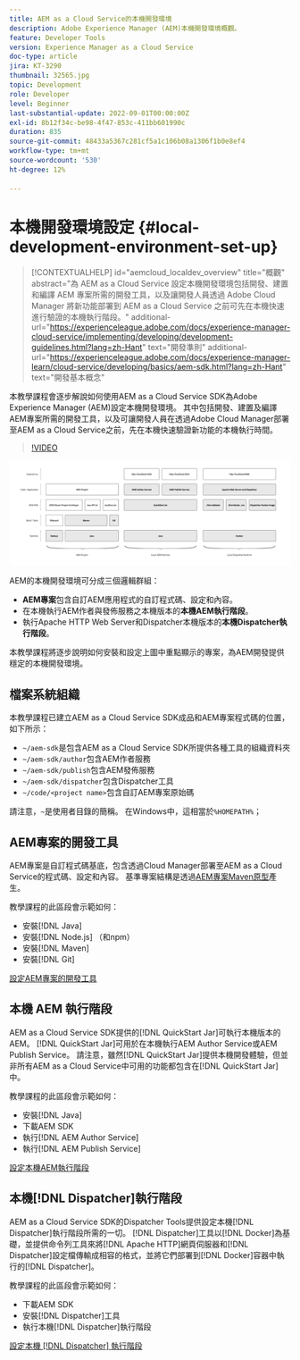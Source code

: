 ```yaml
---
title: AEM as a Cloud Service的本機開發環境
description: Adobe Experience Manager (AEM)本機開發環境概觀。
feature: Developer Tools
version: Experience Manager as a Cloud Service
doc-type: article
jira: KT-3290
thumbnail: 32565.jpg
topic: Development
role: Developer
level: Beginner
last-substantial-update: 2022-09-01T00:00:00Z
exl-id: 8b12f34c-be98-4f47-853c-411bb601990c
duration: 835
source-git-commit: 48433a5367c281cf5a1c106b08a1306f1b0e8ef4
workflow-type: tm+mt
source-wordcount: '530'
ht-degree: 12%

---
```


# 本機開發環境設定 {#local-development-environment-set-up}

>[!CONTEXTUALHELP]
>id="aemcloud_localdev_overview"
>title="概觀"
>abstract="為 AEM as a Cloud Service 設定本機開發環境包括開發、建置和編譯 AEM 專案所需的開發工具，以及讓開發人員透過 Adobe Cloud Manager 將新功能部署到 AEM as a Cloud Service 之前可先在本機快速進行驗證的本機執行階段。"
>additional-url="https://experienceleague.adobe.com/docs/experience-manager-cloud-service/implementing/developing/development-guidelines.html?lang=zh-Hant" text="開發準則"
>additional-url="https://experienceleague.adobe.com/docs/experience-manager-learn/cloud-service/developing/basics/aem-sdk.html?lang=zh-Hant" text="開發基本概念"

本教學課程會逐步解說如何使用AEM as a Cloud Service SDK為Adobe Experience Manager (AEM)設定本機開發環境。 其中包括開發、建置及編譯AEM專案所需的開發工具，以及可讓開發人員在透過Adobe Cloud Manager部署至AEM as a Cloud Service之前，先在本機快速驗證新功能的本機執行時間。

>[!VIDEO](https://video.tv.adobe.com/v/32565?quality=12&learn=on)

![AEM as a Cloud Service本機開發環境技術棧疊](./assets/overview/aem-sdk-technology-stack.png)

AEM的本機開發環境可分成三個邏輯群組：

+ __AEM專案__&#x200B;包含自訂AEM應用程式的自訂程式碼、設定和內容。
+ 在本機執行AEM作者與發佈服務之本機版本的&#x200B;__本機AEM執行階段__。
+ 執行Apache HTTP Web Server和Dispatcher本機版本的&#x200B;__本機Dispatcher執行階段__。

本教學課程將逐步說明如何安裝和設定上圖中重點顯示的專案，為AEM開發提供穩定的本機開發環境。

## 檔案系統組織

本教學課程已建立AEM as a Cloud Service SDK成品和AEM專案程式碼的位置，如下所示：

+ `~/aem-sdk`是包含AEM as a Cloud Service SDK所提供各種工具的組織資料夾
+ `~/aem-sdk/author`包含AEM作者服務
+ `~/aem-sdk/publish`包含AEM發佈服務
+ `~/aem-sdk/dispatcher`包含Dispatcher工具
+ `~/code/<project name>`包含自訂AEM專案原始碼

請注意，`~`是使用者目錄的簡稱。 在Windows中，這相當於`%HOMEPATH%`；

## AEM專案的開發工具

AEM專案是自訂程式碼基底，包含透過Cloud Manager部署至AEM as a Cloud Service的程式碼、設定和內容。 基準專案結構是透過[AEM專案Maven原型](https://github.com/adobe/aem-project-archetype)產生。

教學課程的此區段會示範如何：

+ 安裝[!DNL Java]
+ 安裝[!DNL Node.js] （和npm）
+ 安裝[!DNL Maven]
+ 安裝[!DNL Git]

[設定AEM專案的開發工具](./development-tools.md)

## 本機 AEM 執行階段

AEM as a Cloud Service SDK提供的[!DNL QuickStart Jar]可執行本機版本的AEM。 [!DNL QuickStart Jar]可用於在本機執行AEM Author Service或AEM Publish Service。 請注意，雖然[!DNL QuickStart Jar]提供本機開發體驗，但並非所有AEM as a Cloud Service中可用的功能都包含在[!DNL QuickStart Jar]中。

教學課程的此區段會示範如何：

+ 安裝[!DNL Java]
+ 下載AEM SDK
+ 執行[!DNL AEM Author Service]
+ 執行[!DNL AEM Publish Service]

[設定本機AEM執行階段](./aem-runtime.md)

## 本機[!DNL Dispatcher]執行階段

AEM as a Cloud Service SDK的Dispatcher Tools提供設定本機[!DNL Dispatcher]執行階段所需的一切。 [!DNL Dispatcher]工具以[!DNL Docker]為基礎，並提供命令列工具來將[!DNL Apache HTTP]網頁伺服器和[!DNL Dispatcher]設定檔傳輸成相容的格式，並將它們部署到[!DNL Docker]容器中執行的[!DNL Dispatcher]。

教學課程的此區段會示範如何：

+ 下載AEM SDK
+ 安裝[!DNL Dispatcher]工具
+ 執行本機[!DNL Dispatcher]執行階段

[設定本機 [!DNL Dispatcher] 執行階段](./dispatcher-tools.md)
